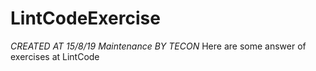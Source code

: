 # LintCodeExercise
*CREATED AT 15/8/19*
*Maintenance BY TECON*
Here are some answer of exercises at LintCode

